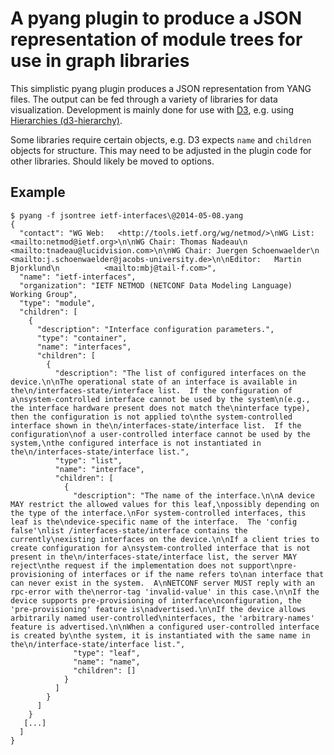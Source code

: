 # A pyang plugin to produce a JSON representation of module trees for use in graph libraries

This simplistic pyang plugin produces a JSON representation from YANG files. The output can be fed through a variety of libraries for data visualization. Development is mainly done for use with [D3](https://d3js.org/), e.g. using [Hierarchies (d3-hierarchy)](https://github.com/d3/d3/blob/master/API.md#hierarchies-d3-hierarchy).

Some libraries require certain objects, e.g. D3 expects `name` and `children` objects for structure. This may need to be adjusted in the plugin code for other libraries. Should likely be moved to options.

## Example
```
$ pyang -f jsontree ietf-interfaces\@2014-05-08.yang
{
  "contact": "WG Web:   <http://tools.ietf.org/wg/netmod/>\nWG List:  <mailto:netmod@ietf.org>\n\nWG Chair: Thomas Nadeau\n          <mailto:tnadeau@lucidvision.com>\n\nWG Chair: Juergen Schoenwaelder\n          <mailto:j.schoenwaelder@jacobs-university.de>\n\nEditor:   Martin Bjorklund\n          <mailto:mbj@tail-f.com>",
  "name": "ietf-interfaces",
  "organization": "IETF NETMOD (NETCONF Data Modeling Language) Working Group",
  "type": "module",
  "children": [
    {
      "description": "Interface configuration parameters.",
      "type": "container",
      "name": "interfaces",
      "children": [
        {
          "description": "The list of configured interfaces on the device.\n\nThe operational state of an interface is available in the\n/interfaces-state/interface list.  If the configuration of a\nsystem-controlled interface cannot be used by the system\n(e.g., the interface hardware present does not match the\ninterface type), then the configuration is not applied to\nthe system-controlled interface shown in the\n/interfaces-state/interface list.  If the configuration\nof a user-controlled interface cannot be used by the system,\nthe configured interface is not instantiated in the\n/interfaces-state/interface list.",
          "type": "list",
          "name": "interface",
          "children": [
            {
              "description": "The name of the interface.\n\nA device MAY restrict the allowed values for this leaf,\npossibly depending on the type of the interface.\nFor system-controlled interfaces, this leaf is the\ndevice-specific name of the interface.  The 'config false'\nlist /interfaces-state/interface contains the currently\nexisting interfaces on the device.\n\nIf a client tries to create configuration for a\nsystem-controlled interface that is not present in the\n/interfaces-state/interface list, the server MAY reject\nthe request if the implementation does not support\npre-provisioning of interfaces or if the name refers to\nan interface that can never exist in the system.  A\nNETCONF server MUST reply with an rpc-error with the\nerror-tag 'invalid-value' in this case.\n\nIf the device supports pre-provisioning of interface\nconfiguration, the 'pre-provisioning' feature is\nadvertised.\n\nIf the device allows arbitrarily named user-controlled\ninterfaces, the 'arbitrary-names' feature is advertised.\n\nWhen a configured user-controlled interface is created by\nthe system, it is instantiated with the same name in the\n/interface-state/interface list.",
              "type": "leaf",
              "name": "name",
              "children": []
            }
          ]
        }
      ]
    }
   [...]
  ]
}
```